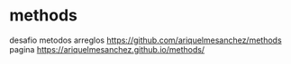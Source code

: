 # methods
desafio metodos arreglos
https://github.com/ariquelmesanchez/methods
pagina
https://ariquelmesanchez.github.io/methods/